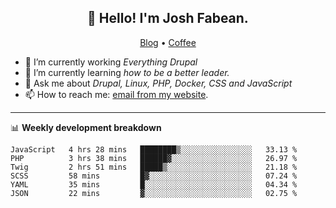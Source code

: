 <h2 align="center">👋 Hello! I'm Josh Fabean.</h2>
<p align="center">
  <a href="https://joshfabean.com">Blog</a> •
  <a href="https://www.buymeacoffee.com/LSxne6Yr4">Coffee</a>
</p>

- 🔭 I’m currently working *Everything Drupal*
- 🌱 I’m currently learning *how to be a better leader.*
- 💬 Ask me about *Drupal, Linux, PHP, Docker, CSS and JavaScript*
- 📫 How to reach me: [email from my website](https://joshfabean.com).

-------

📊 **Weekly development breakdown**
<!--START_SECTION:waka-->

```text
JavaScript   4 hrs 28 mins   ████████▒░░░░░░░░░░░░░░░░   33.13 %
PHP          3 hrs 38 mins   ██████▓░░░░░░░░░░░░░░░░░░   26.97 %
Twig         2 hrs 51 mins   █████▒░░░░░░░░░░░░░░░░░░░   21.18 %
SCSS         58 mins         █▓░░░░░░░░░░░░░░░░░░░░░░░   07.24 %
YAML         35 mins         █░░░░░░░░░░░░░░░░░░░░░░░░   04.34 %
JSON         22 mins         ▓░░░░░░░░░░░░░░░░░░░░░░░░   02.75 %
```

<!--END_SECTION:waka-->

<!--
**fabean/fabean** is a ✨ _special_ ✨ repository because its `README.md` (this file) appears on your GitHub profile.

Here are some ideas to get you started:

- 🔭 I’m currently working on ...
- 🌱 I’m currently learning ...
- 👯 I’m looking to collaborate on ...
- 🤔 I’m looking for help with ...
- 💬 Ask me about ...
- 📫 How to reach me: ...
- 😄 Pronouns: ...
- ⚡ Fun fact: ...
-->
